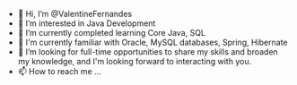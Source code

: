 - 👋 Hi, I’m @ValentineFernandes
- 👀 I’m interested in Java Development
- 🌱 I’m currently completed learning Core Java, SQL
- 🌱 I'm currently familiar with Oracle, MySQL databases, Spring, Hibernate 
- 💞️ I’m looking for full-time opportunities to share my skills and broaden my knowledge, and I'm looking forward to interacting with you.
- 📫 How to reach me ...

<!---
ValentineFernandes/ValentineFernandes is a ✨ special ✨ repository because its `README.md` (this file) appears on your GitHub profile.
You can click the Preview link to take a look at your changes.
--->
